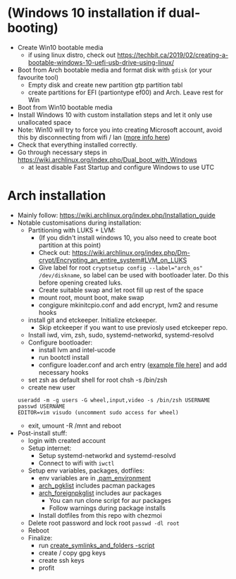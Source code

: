 # (Windows 10 installation if dual-booting) 
- Create Win10 bootable media
  - if using linux distro, check out <https://techbit.ca/2019/02/creating-a-bootable-windows-10-uefi-usb-drive-using-linux/>
- Boot from Arch bootable media and format disk with `gdisk` (or your favourite tool)
    - Empty disk and create new partition gtp partition tabl
    - create partitions for EFI (partiontype ef00) and Arch. Leave rest for Win
- Boot from Win10 bootable media
- Install Windows 10 with custom installation steps and let it only use unallocated space
- Note: Win10 will try to force you into creating Microsoft account, avoid this by disconnecting from wifi / lan ([more info here](https://www.howtogeek.com/442609/confirmed-windows-10-setup-now-prevents-local-account-creation/))
- Check that everything installed correctly.
- Go through necessary steps in <https://wiki.archlinux.org/index.php/Dual_boot_with_Windows>
    - at least disable Fast Startup and configure Windows to use UTC

# Arch installation
- Mainly follow: https://wiki.archlinux.org/index.php/Installation_guide
- Notable customisations during installation:
    - Partitioning with LUKS + LVM:
        - (If you didn't install windows 10, you also need to create boot partition at this point)
        - Check out: <https://wiki.archlinux.org/index.php/Dm-crypt/Encrypting_an_entire_system#LVM_on_LUKS>
        - Give label for root `cryptsetup config --label="arch_os" /dev/diskname`, so label can be used with bootloader later. Do this before opening created luks.
        - Create suitable swap and let root fill up rest of the space
        - mount root, mount boot, make swap
        - congigure mkinitcpio.conf and add encrypt, lvm2 and resume hooks
    - install git and etckeeper. Initialize etckeeper. 
        - Skip etckeeper if you want to use previosly used etckeeper repo.
    - Install iwd, vim, zsh, sudo, systemd-networkd, systemd-resolvd
    - Configure bootloader:
        - install lvm and intel-ucode
        - run bootctl install
        - configure loader.conf and arch entry ([example file here](boot)] and add necessary hooks
    - set zsh as default shell for root chsh -s /bin/zsh
    - create new user 
    ```
    useradd -m -g users -G wheel,input,video -s /bin/zsh USERNAME
    passwd USERNAME
    EDITOR=vim visudo (uncomment sudo access for wheel)

    ```
    - exit, umount -R /mnt and reboot
- Post-install stuff:
    - login with created account
    - Setup internet:
      - Setup systemd-networkd and systemd-resolvd
      - Connect to wifi with `iwctl`
    - Setup env variables, packages, dotfiles:
      - env variables are in [.pam_environment](../dot_pam_environment)
      - [arch_pgklist](../packages/arch_pkglist.txt) includes pacman packages
      - [arch_foreignpkglist](../packages/arch_foreignpkglist.txt) includes aur packages
        - You can run clone script for aur packages
        - Follow warnings during package installs
      - Install dotfiles from this repo with chezmoi
    - Delete root password and lock root `passwd -dl root`
    - Reboot
    - Finalize:
      - run [create_symlinks_and_folders -script](create_symlinks_and_folders.sh)
      - create / copy gpg keys
      - create ssh keys
      - profit
